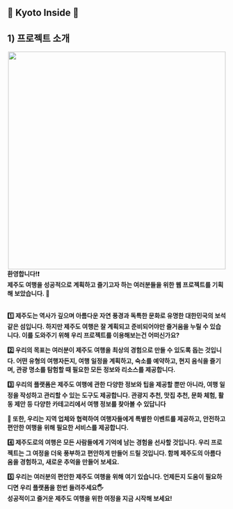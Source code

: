 <h2><b>🌸 Kyoto Inside 🌸</b></h2>

## 1) 프로젝트 소개

<div align="center">
<img style="width: 500px; text-align: center;" src="https://github.com/JunbroGit/SemiProject/assets/142892132/2ad37af3-a42f-4593-90e5-c1cc3b2232ce"><br>
</div>

<b>  
환영합니다!❗ <br>
제주도 여행을 성공적으로 계획하고 즐기고자 하는 여러분들을 위한 웹 프로젝트를 기획해 보았습니다. 💑 <br><br>

1️⃣ 제주도는 역사가 깊으며 아름다운 자연 풍경과 독특한 문화로 유명한 대한민국의 보석 같은 섬입니다. 하지만 제주도 여행은 잘 계획되고 준비되어야만 즐거움을 누릴 수 있습니다. 이를 도와주기 위해 우리 프로젝트를 이용해보는건 어떠신가요?

2️⃣ 우리의 목표는 여러분이 제주도 여행을 최상의 경험으로 만들 수 있도록 돕는 것입니다. 어떤 유형의 여행자든지, 여행 일정을 계획하고, 숙소를 예약하고, 현지 음식을 즐기며, 관광 명소를 탐험할 때 필요한 모든 정보와 리소스를 제공합니다.

3️⃣ 우리의 플랫폼은 제주도 여행에 관한 다양한 정보와 팁을 제공할 뿐만 아니라, 여행 일정을 작성하고 관리할 수 있는 도구도 제공합니다. 관광지 추천, 맛집 추천, 문화 체험, 활동 제안 등 다양한 카테고리에서 여행 정보를 찾아볼 수 있답니다

🚗 또한, 우리는 지역 업체와 협력하여 여행자들에게 특별한 이벤트를 제공하고, 안전하고 편안한 여행을 위해 필요한 서비스를 제공합니다.

4️⃣ 제주도로의 여행은 모든 사람들에게 기억에 남는 경험을 선사할 것입니다. 우리 프로젝트는 그 여정을 더욱 풍부하고 편안하게 만들어 드릴 것입니다. 함께 제주도의 아름다움을 경험하고, 새로운 추억을 만들어 보세요.

5️⃣ 우리는 여러분의 편안한 제주도 여행을 위해 여기 있습니다. 언제든지 도움이 필요하디면 우리 플랫폼을 한번 들려주세요🖐<br>
   성공적이고 즐거운 제주도 여행을 위한 여정을 지금 시작해 보세요!</b><br>
